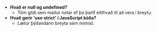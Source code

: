 - <b>Hvað er null og undefined?</b> 
  * Tóm gildi sem maður notar ef þú þartf eitthvað til að vera í breytu.
- <b>Hvað gerir 'use strict' í JavaScript kóða?</b> 
  * Lætur þýðandann breyta sem minnst.

